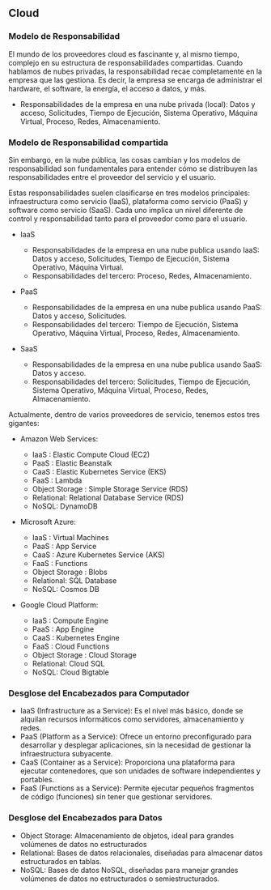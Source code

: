 <h2 align="left"> Cloud </h2>

<h3> Modelo de Responsabilidad</h3>

<p align="left"> El mundo de los proveedores cloud es fascinante y, al mismo tiempo, complejo en su estructura de responsabilidades compartidas. Cuando hablamos de nubes privadas, la responsabilidad recae completamente en la empresa que las gestiona. Es decir, la empresa se encarga de administrar el hardware, el software, la energía, el acceso a datos, y más. 

* Responsabilidades de la empresa en una nube privada (local): Datos y acceso, Solicitudes, Tiempo de Ejecución, Sistema Operativo, Máquina Virtual, Proceso, Redes, Almacenamiento. </p>

<h3> Modelo de Responsabilidad compartida</h3>

<p align="left"> Sin embargo, en la nube pública, las cosas cambian y los modelos de responsabilidad son fundamentales para entender cómo se distribuyen las responsabilidades entre el proveedor del servicio y el usuario.

Estas responsabilidades suelen clasificarse en tres modelos principales: infraestructura como servicio (IaaS), plataforma como servicio (PaaS) y software como servicio (SaaS). Cada uno implica un nivel diferente de control y responsabilidad tanto para el proveedor como para el usuario.

* IaaS
    * Responsabilidades de la empresa en una nube publica usando IaaS: Datos y acceso, Solicitudes, Tiempo de Ejecución, Sistema Operativo, Máquina Virtual.
    * Responsabilidades del tercero: Proceso, Redes, Almacenamiento.

* PaaS
    * Responsabilidades de la empresa en una nube publica usando PaaS: Datos y acceso, Solicitudes.
    * Responsabilidades del tercero: Tiempo de Ejecución, Sistema Operativo, Máquina Virtual, Proceso, Redes, Almacenamiento.

* SaaS
    * Responsabilidades de la empresa en una nube publica usando SaaS: Datos y acceso.
    * Responsabilidades del tercero: Solicitudes, Tiempo de Ejecución, Sistema Operativo, Máquina Virtual, Proceso, Redes, Almacenamiento.

Actualmente, dentro de varios proveedores de servicio, tenemos estos tres gigantes:

* Amazon Web Services:
    * IaaS : Elastic Compute Cloud (EC2)
    * PaaS : Elastic Beanstalk
    * CaaS : Elastic Kubernetes Service (EKS)
    * FaaS : Lambda
    * Object Storage : Simple Storage Service (RDS)
    * Relational: Relational Database Service (RDS)
    * NoSQL: DynamoDB

* Microsoft Azure:
    * IaaS : Virtual Machines
    * PaaS : App Service
    * CaaS : Azure Kubernetes Service (AKS)
    * FaaS : Functions
    * Object Storage : Blobs
    * Relational: SQL Database
    * NoSQL: Cosmos DB

* Google Cloud Platform:
    * IaaS : Compute Engine
    * PaaS : App Engine
    * CaaS : Kubernetes Engine
    * FaaS : Cloud Functions
    * Object Storage : Cloud Storage
    * Relational: Cloud SQL
    * NoSQL: Cloud Bigtable

 </p>

<h3> Desglose del Encabezados para Computador </h3>

<p align="left"> 

* IaaS (Infrastructure as a Service): Es el nivel más básico, donde se alquilan recursos informáticos como servidores, almacenamiento y redes.
* PaaS (Platform as a Service): Ofrece un entorno preconfigurado para desarrollar y desplegar aplicaciones, sin la necesidad de gestionar la infraestructura subyacente.
* CaaS (Container as a Service): Proporciona una plataforma para ejecutar contenedores, que son unidades de software independientes y portables.
* FaaS (Functions as a Service): Permite ejecutar pequeños fragmentos de código (funciones) sin tener que gestionar servidores. </p>

<h3 align="left"> Desglose del Encabezados para Datos </h3>

<p align="left"> 

* Object Storage: Almacenamiento de objetos, ideal para grandes volúmenes de datos no estructurados
* Relational: Bases de datos relacionales, diseñadas para almacenar datos estructurados en tablas.
* NoSQL: Bases de datos NoSQL, diseñadas para manejar grandes volúmenes de datos no estructurados o semiestructurados. </p>